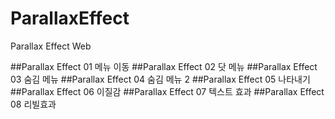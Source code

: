 # ParallaxEffect
Parallax Effect Web

##Parallax Effect 01
메뉴 이동
##Parallax Effect 02
닷 메뉴
##Parallax Effect 03
숨김 메뉴
##Parallax Effect 04
숨김 메뉴 2
##Parallax Effect 05
나타내기
##Parallax Effect 06
이질감
##Parallax Effect 07
텍스트 효과
##Parallax Effect 08
리빌효과
